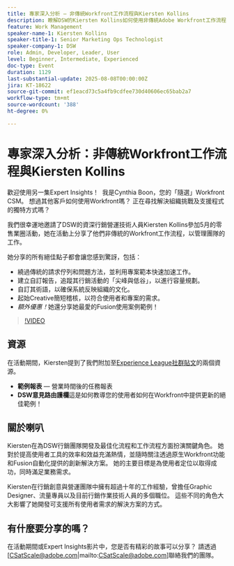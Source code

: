 ```yaml
---
title: 專家深入分析 — 非傳統Workfront工作流程與Kiersten Kollins
description: 瞭解DSW的Kiersten Kollins如何使用非傳統Adobe Workfront工作流程、自訂報告和Fusion自動化，以最佳化行銷作業並提高團隊效率。
feature: Work Management
speaker-name-1: Kiersten Kollins
speaker-title-1: Senior Marketing Ops Technologist
speaker-company-1: DSW
role: Admin, Developer, Leader, User
level: Beginner, Intermediate, Experienced
doc-type: Event
duration: 1129
last-substantial-update: 2025-08-08T00:00:00Z
jira: KT-18622
source-git-commit: ef1eacd73c5a4fb9cdfee730d40606ec65bab2a7
workflow-type: tm+mt
source-wordcount: '388'
ht-degree: 0%

---
```



# 專家深入分析：非傳統Workfront工作流程與Kiersten Kollins

歡迎使用另一集Expert Insights！  我是Cynthia Boon，您的「隨選」Workfront CSM。 想過其他客戶如何使用Workfront嗎？ 正在尋找解決組織挑戰及支援程式的獨特方式嗎？  

我們很幸運地邀請了DSW的資深行銷營運技術人員Kiersten Kollins參加5月的零售業圈活動，她在活動上分享了他們非傳統的Workfront工作流程，以管理團隊的工作。  

她分享的所有絕佳點子都會讓您感到驚訝，包括： 

* 繞過傳統的請求佇列和問題方法，並利用專案範本快速加速工作。 
* 建立自訂報告，追蹤其行銷活動的「尖峰與低谷」，以進行容量規劃。 
* 自訂其術語，以確保系統反映組織的文化。 
* 起始Creative簡短稽核，以符合使用者和專案的需求。 
* *額外優惠！*&#x200B;她還分享她最愛的Fusion使用案例範例！

>[!VIDEO](https://video.tv.adobe.com/v/3469900/?learn=on&enablevpops)

## 資源

在活動期間，Kiersten提到了我們附加至[Experience League社群貼文](https://experienceleaguecommunities.adobe.com/t5/workfront-discussions/video-august-2024-workfront-expert-insights-non-traditional/td-p/694315)的兩個資源。
* **範例報表** — 營業時間後的任務報表 
* **DSW意見路由護欄**&#x200B;這是如何教導您的使用者如何在Workfront中提供更新的絕佳範例！ 

## 關於喇叭 

Kiersten在為DSW行銷團隊開發及最佳化流程和工作流程方面扮演關鍵角色。 她對於提高使用者工具的效率和效益充滿熱情，並隨時關注透過原生Workfront功能和Fusion自動化提供的創新解決方案。 她的主要目標是為使用者定位以取得成功，同時滿足業務需求。   

Kiersten在行銷創意與營運團隊中擁有超過十年的工作經驗，曾擔任Graphic Designer、流量專員以及目前行銷作業技術人員的多個職位。 這些不同的角色大大影響了她開發可支援所有使用者需求的解決方案的方式。 

## 有什麼要分享的嗎？

在活動期間或Expert Insights影片中，您是否有精彩的故事可以分享？ 請透過[CSatScale@adobe.com|mailto:CSatScale@adobe.com]聯絡我們的團隊。


